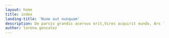 ```yaml
---
layout: home
title: index
landing-title: 'Nune aut nunquam'
description: De parvis grandis acervus erit,Vires acquirit eundo, Ars longa, vita brevis & Tempus fugit
author: lorena gonzalez
---
```

<!-- Mi diez es tu cero -->

